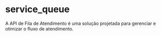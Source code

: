 # service_queue
A API de Fila de Atendimento é uma solução projetada para gerenciar e otimizar o fluxo de atendimento.
